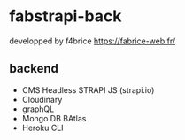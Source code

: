 # fabstrapi-back
developped by f4brice 
https://fabrice-web.fr/

## backend
- CMS Headless STRAPI JS (strapi.io)
- Cloudinary
- graphQL
- Mongo DB BAtlas
- Heroku CLI
  